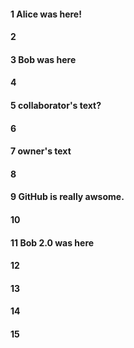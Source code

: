 #### 1 Alice was here!
#### 2
#### 3 Bob was here
#### 4
#### 5 collaborator's text?
#### 6
#### 7 owner's text
#### 8
#### 9 GitHub is really awsome. 
#### 10
#### 11 Bob 2.0 was here
#### 12
#### 13
#### 14
#### 15